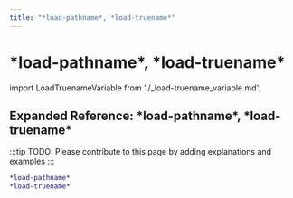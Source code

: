 ```yaml
---
title: "*load-pathname*, *load-truename*"
---
```


# \*load-pathname\*, \*load-truename\*

import LoadTruenameVariable from './_load-truename_variable.md';

<LoadTruenameVariable />

## Expanded Reference: \*load-pathname\*, \*load-truename\*

:::tip
TODO: Please contribute to this page by adding explanations and examples
:::

```lisp
*load-pathname*
*load-truename*
```
